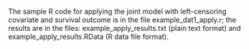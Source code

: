 The sample R code for applying the joint model with left-censoring covariate and survival outcome is in the file example_dat1_apply.r; the results are in the files: example_apply_results.txt (plain text format) and example_apply_results.RData (R data file format).
